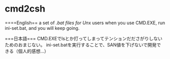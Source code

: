 cmd2csh
=======

====English==
a set of *.bat files for Un*x users
when you use CMD.EXE, run ini-set.bat, and you will keep going.



===日本語===
CMD.EXEでlsとか打ってしまってテンションだださがりしないためのおまじない。
ini-set.batを実行することで、SAN値を下げないで開発できる（個人的感想…）

